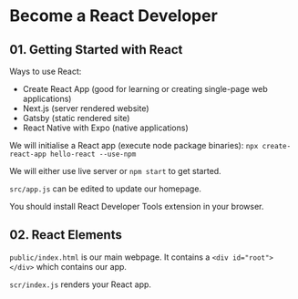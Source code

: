 # Become a React Developer

## 01. Getting Started with React

Ways to use React:
* Create React App (good for learning or creating single-page web applications)
* Next.js (server rendered website)
* Gatsby (static rendered site)
* React Native with Expo (native applications)

We will initialise a React app (execute node package binaries): `npx create-react-app hello-react --use-npm`

We will either use live server or `npm start` to get started.

`src/app.js` can be edited to update our homepage.

You should install React Developer Tools extension in your browser.

## 02. React Elements

`public/index.html` is our main webpage. It contains a `<div id="root"></div>` which contains our app.

`scr/index.js` renders your React app.